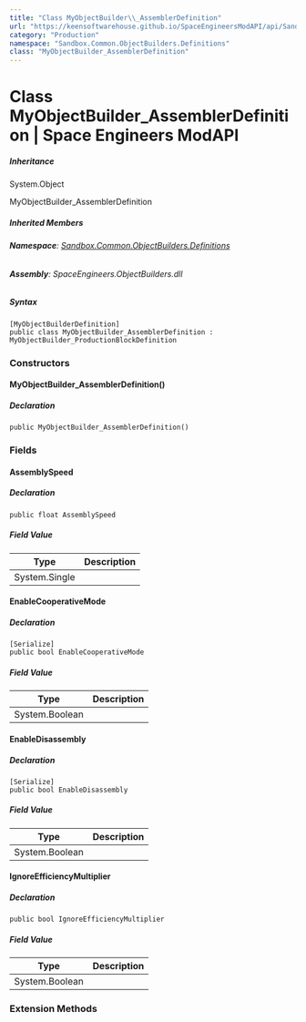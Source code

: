 ```yaml
---
title: "Class MyObjectBuilder\\_AssemblerDefinition"
url: "https://keensoftwarehouse.github.io/SpaceEngineersModAPI/api/Sandbox.Common.ObjectBuilders.Definitions.MyObjectBuilder_AssemblerDefinition.html"
category: "Production"
namespace: "Sandbox.Common.ObjectBuilders.Definitions"
class: "MyObjectBuilder_AssemblerDefinition"
---
```


# Class MyObjectBuilder\_AssemblerDefinition | Space Engineers ModAPI

##### Inheritance

System.Object

MyObjectBuilder\_AssemblerDefinition

##### Inherited Members

###### **Namespace**: [Sandbox.Common.ObjectBuilders.Definitions](https://keensoftwarehouse.github.io/SpaceEngineersModAPI/api/Sandbox.Common.ObjectBuilders.Definitions.html)

###### **Assembly**: SpaceEngineers.ObjectBuilders.dll

##### Syntax

```
[MyObjectBuilderDefinition]
public class MyObjectBuilder_AssemblerDefinition : MyObjectBuilder_ProductionBlockDefinition
```

### [](#constructors)Constructors

#### [](#Sandbox_Common_ObjectBuilders_Definitions_MyObjectBuilder_AssemblerDefinition__ctor)MyObjectBuilder\_AssemblerDefinition()

##### Declaration

```
public MyObjectBuilder_AssemblerDefinition()
```

### [](#fields)Fields

#### [](#Sandbox_Common_ObjectBuilders_Definitions_MyObjectBuilder_AssemblerDefinition_AssemblySpeed)AssemblySpeed

##### Declaration

```
public float AssemblySpeed
```

##### Field Value

| Type | Description |
| --- | --- |
| System.Single |     |

#### [](#Sandbox_Common_ObjectBuilders_Definitions_MyObjectBuilder_AssemblerDefinition_EnableCooperativeMode)EnableCooperativeMode

##### Declaration

```
[Serialize]
public bool EnableCooperativeMode
```

##### Field Value

| Type | Description |
| --- | --- |
| System.Boolean |     |

#### [](#Sandbox_Common_ObjectBuilders_Definitions_MyObjectBuilder_AssemblerDefinition_EnableDisassembly)EnableDisassembly

##### Declaration

```
[Serialize]
public bool EnableDisassembly
```

##### Field Value

| Type | Description |
| --- | --- |
| System.Boolean |     |

#### [](#Sandbox_Common_ObjectBuilders_Definitions_MyObjectBuilder_AssemblerDefinition_IgnoreEfficiencyMultiplier)IgnoreEfficiencyMultiplier

##### Declaration

```
public bool IgnoreEfficiencyMultiplier
```

##### Field Value

| Type | Description |
| --- | --- |
| System.Boolean |     |

### [](#extensionmethods)Extension Methods
